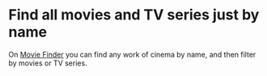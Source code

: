 # Find all movies and TV series just by name

On [Movie Finder](https://vladust.github.io/movie-finder/) you can find any work of cinema by name, and then filter by movies or TV series.
